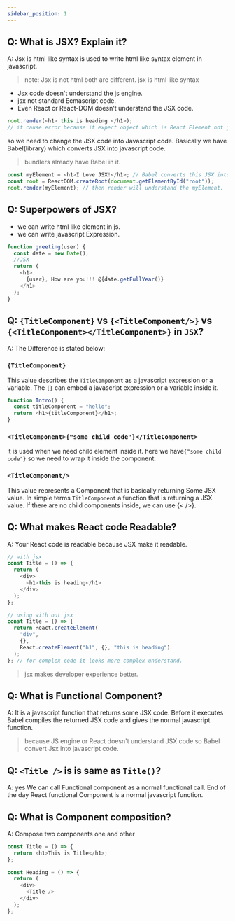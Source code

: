 ```yaml
---
sidebar_position: 1
---
```


## Q: What is JSX? Explain it?

A: Jsx is html like syntax is used to write html like syntax element in javascript.

> note: Jsx is not html both are different.
> jsx is html like syntax

- Jsx code doesn't understand the js engine.
- jsx not standard Ecmascript code.
- Even React or React-DOM doesn't understand the JSX code.

```js
root.render(<h1> this is heading </h1>);
// it cause error because it expect object which is React Element not jsx element.
```

so we need to change the JSX code into Javascript code.
Basically we have Babel(library) which converts JSX into javascript code.

> bundlers already have Babel in it.

```js
const myElement = <h1>I Love JSX!</h1>; // Babel converts this JSX into React Element which is an object.
const root = ReactDOM.createRoot(document.getElementById("root"));
root.render(myElement); // then render will understand the myElement.
```

## Q: Superpowers of JSX?

- we can write html like element in js.
- we can write javascript Expression.

```js
function greeting(user) {
  const date = new Date();
  //JSX
  return (
    <h1>
      {user}, How are you!!! @{date.getFullYear()}
    </h1>
  );
}
```

## Q: `{TitleComponent}` vs `{<TitleComponent/>}` vs `{<TitleComponent></TitleComponent>}` in `JSX`?

A: The Difference is stated below:

### `{TitleComponent}`

This value describes the `TitleComponent` as a javascript expression or a variable.
The `{}` can embed a javascript expression or a variable inside it.

```js
function Intro() {
  const titleComponent = "hello";
  return <h1>{titleComponent}</h1>;
}
```

### `<TitleComponent>{"some child code"}</TitleComponent>`

it is used when we need child element inside it.
here we have`{"some child code"}` so we need to wrap it inside the component.

### `<TitleComponent/>`

This value represents a Component that is basically returning Some JSX value. In simple terms `TitleComponent` a function that is returning a JSX value.
If there are no child components inside, we can use {< />}.

## Q: What makes React code Readable?

A: Your React code is readable because JSX make it readable.

```js
// with jsx
const Title = () => {
  return (
    <div>
      <h1>this is heading</h1>
    </div>
  );
};

// using with out jsx
const Title = () => {
  return React.createElement(
    "div",
    {},
    React.createElement("h1", {}, "this is heading")
  );
}; // for complex code it looks more complex understand.
```

> jsx makes developer experience better.

## Q: What is Functional Component?

A: It is a javascript function that returns some JSX code. Before it executes Babel compiles the returned JSX code and gives the normal javascript function.

> because JS engine or React doesn't understand JSX code so Babel convert Jsx into javascript code.

## Q: `<Title />` is is same as `Title()`?

A: yes We can call Functional component as a normal functional call. End of the day React functional Component is a normal javascript function.

## Q: What is Component composition?

A: Compose two components one and other

```js
const Title = () => {
  return <h1>This is Title</h1>;
};

const Heading = () => {
  return (
    <div>
      <Title />
    </div>
  );
};
```
